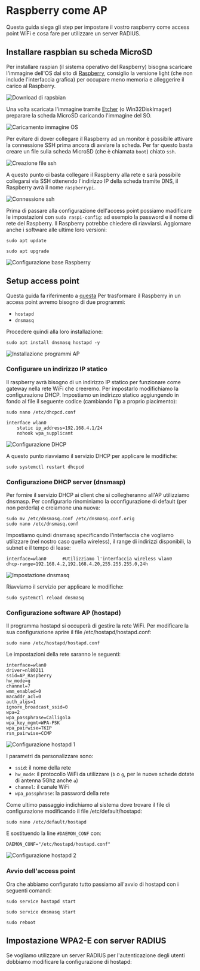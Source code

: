 # Raspberry come AP

Questa guida siega gli step per impostare il vostro raspberry come access point WiFi e cosa fare per utilizzare un server RADIUS.

## Installare raspbian su scheda MicroSD

Per installare raspian (il sistema operativo del Raspberry) bisogna scaricare l'immagine dell'OS dal sito di [Raspberry](https://www.raspberrypi.org/downloads/raspbian/), consiglio la versione light (che non include l'interfaccia grafica) per occupare meno memoria e alleggerire il carico al Raspberry.

![Download di rapsbian](Immagini/Download_di_raspbian.png)

Una volta scaricata l'immagine tramite [Etcher](https://www.balena.io/etcher/) (o Win32DiskImager) preparare la scheda MicroSD caricando l'immagine del SO.

![Caricamento immagine OS](Immagini/Caricamento_immagine_OS.png)

Per evitare di dover collegare il Raspberry ad un monitor è possibile attivare la connessione SSH prima ancora di avviare la scheda. Per far questo basta creare un file sulla scheda MicroSD (che è chiamata ```boot```) chiato ```ssh```.

![Creazione file ssh](Immagini/Creazione_file_ssh.png)

A questo punto ci basta collegare il Raspberry alla rete e sarà possibile collegarsi via SSH ottenendo l'indirizzo IP della scheda tramite DNS, il Raspberry avrà il nome ```raspberrypi```.

![Connessione ssh](Immagini/Connessione_ssh.png)

Prima di passare alla configurazione dell'access point possiamo madificare le impostazioni con ```sudo raspi-config```: ad esempio la password e il nome di rete del Raspberry. Il Raspberry potrebbe chiedere di riavviarsi.
Aggiornare anche i software alle ultime loro versioni:

```sudo apt update```

```sudo apt upgrade```

![Configurazione base Raspberry](Immagini/Configurazione_base_Raspberry.png)

## Setup access point

Questa guida fa riferimento a [questa](https://www.raspberrypi.org/documentation/configuration/wireless/access-point.md)
Per trasformare il Raspberry in un access point avremo bisogno di due programmi:
- ```hostapd```
- ```dnsmasq```

Procedere quindi alla loro installazione:

```sudo apt install dnsmasq hostapd -y```

![Installazione programmi AP](Immagini/Installazione_programmi_AP.png)

### Configurare un indirizzo IP statico

Il raspberry avrà bisogno di un indirizzo IP statico per funzionare come gateway nella rete WiFi che creeremo. Per impostarlo modifichiamo la configurazione DHCP. Impostiamo un indirizzo statico aggiungendo in fondo al file il seguente codice (cambiando l'ip a proprio piacimento):

```sudo nano /etc/dhcpcd.conf```

```
interface wlan0
    static ip_address=192.168.4.1/24
    nohook wpa_supplicant
```

![Configurazione DHCP](Immagini/Configurazione_dhcp.png)

A questo punto riavviamo il servizio DHCP per applicare le modifiche:

```sudo systemctl restart dhcpcd```

### Configurazione DHCP server (dnsmasp)

Per fornire il servizio DHCP ai client che si collegheranno all'AP utilizziamo dnsmasp. Per configurarlo rinominiamo la oconfigurazione di default (per non perderla) e creiamone una nuova:

```
sudo mv /etc/dnsmasq.conf /etc/dnsmasq.conf.orig
sudo nano /etc/dnsmasq.conf
```

Impostiamo quindi dnsmasq specificando l'interfaccia che vogliamo utilizzare (nel nostro caso quella wireless), il range di indirizzi disponibili, la subnet e il tempo di lease:

```
interface=wlan0      #Utilizziamo l'interfaccia wireless wlan0
dhcp-range=192.168.4.2,192.168.4.20,255.255.255.0,24h
```

![Impostazione dnsmasq](Immagini/Impostazione_dnsmasq.png)

Riavviamo il servizio per applicare le modifiche:

```
sudo systemctl reload dnsmasq
```

### Configurazione software AP (hostapd)

Il programma hostapd si occuperà di gestire la rete WiFi. Per modificare la sua configurazione aprire il file /etc/hostapd/hostapd.conf:

```
sudo nano /etc/hostapd/hostapd.conf
```

Le impostazioni della rete saranno le seguenti:

```
interface=wlan0
driver=nl80211
ssid=AP_Raspberry
hw_mode=g
channel=7
wmm_enabled=0
macaddr_acl=0
auth_algs=1
ignore_broadcast_ssid=0
wpa=2
wpa_passphrase=Calligola
wpa_key_mgmt=WPA-PSK
wpa_pairwise=TKIP
rsn_pairwise=CCMP
```

![Configurazione hostapd 1](Immagini/Configurazione_hostapd_1.png)

I parametri da personalizzare sono:
- ```ssid```: il nome della rete
- ```hw_mode```: il protocollo WiFi da utilizzare (```b``` o ```g```, per le nuove schede dotate di antenna 5Ghz anche ```a```)
- ```channel```: il canale WiFi
- ```wpa_passphrase```: la password della rete

Come ultimo passaggio indichiamo al sistema dove trovare il file di configurazione modificando il file /etc/default/hostapd:

```
sudo nano /etc/default/hostapd
```

E sostituendo la line ```#DAEMON_CONF``` con:

```
DAEMON_CONF="/etc/hostapd/hostapd.conf"
```

![Configurazione hostapd 2](Immagini/Configurazione_hostapd_2.png)

### Avvio dell'access point

Ora che abbiamo configurato tutto passiamo all'avvio di hostapd con i seguenti comandi:

```sudo service hostapd start```

```sudo service dnsmasq start```

```sudo reboot```

## Impostazione WPA2-E con server RADIUS

Se vogliamo utilizzare un server RADIUS per l'autenticazione degli utenti dobbiamo modificare la configurazione di hostapd: